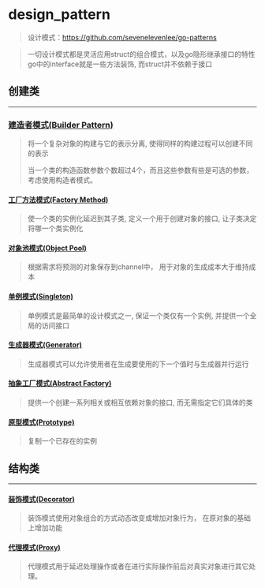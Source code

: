 # design_pattern
> 设计模式：https://github.com/sevenelevenlee/go-patterns

> 一切设计模式都是灵活应用struct的组合模式，以及go隐形继承接口的特性
go中的interface就是一些方法装饰, 而struct并不依赖于接口

## 创建类
----

### [建造者模式(Builder Pattern)](./builder_pattern)
> 将一个复杂对象的构建与它的表示分离, 使得同样的构建过程可以创建不同的表示
> 
> 当一个类的构造函数参数个数超过4个，而且这些参数有些是可选的参数，考虑使用构造者模式。

#### [工厂方法模式(Factory Method)](./factory_method_pattern)
> 使一个类的实例化延迟到其子类, 定义一个用于创建对象的接口, 让子类决定将哪一个类实例化

#### [对象池模式(Object Pool)](./object_pool_pattern)
> 根据需求将预测的对象保存到channel中， 用于对象的生成成本大于维持成本

#### [单例模式(Singleton)](./singleton_pattern)
> 单例模式是最简单的设计模式之一, 保证一个类仅有一个实例, 并提供一个全局的访问接口

#### [生成器模式(Generator)](./generator_pattern)
> 生成器模式可以允许使用者在生成要使用的下一个值时与生成器并行运行

#### [抽象工厂模式(Abstract Factory)](./abstract_factory_pattern)
> 提供一个创建一系列相关或相互依赖对象的接口, 而无需指定它们具体的类

#### [原型模式(Prototype)](./prototype_pattern)
> 复制一个已存在的实例

## 结构类
---

#### [装饰模式(Decorator)](./decorator_pattern)
> 装饰模式使用对象组合的方式动态改变或增加对象行为， 在原对象的基础上增加功能

#### [代理模式(Proxy)](./proxy_pattern)
> 代理模式用于延迟处理操作或者在进行实际操作前后对真实对象进行其它处理。
